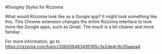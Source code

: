 #Googley Styles for Rizzoma

What would Rizzoma look like as a Google app?  It might look something like this.  This Chrome extension changes the entire Rizzoma interface to look more like Google apps, such as Gmail.  The result is a bit cleaner and more familiar.

For more information, go to https://rizzoma.com/topic/336006483495185c3e2de4c9c05aaea4
